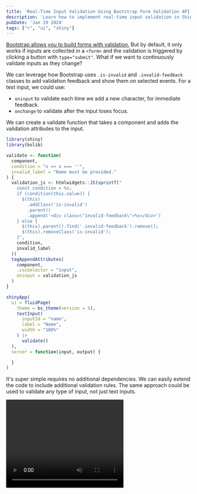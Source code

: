 ```yaml
---
title: 'Real-Time Input Validation Using Bootstrap Form Validation API'
description: 'Learn how to implement real-time input validation in Shiny apps using Bootstrap Form Validation API for immediate feedback.'
pubDate: 'Jan 29 2024'
tags: ["r", "ui", "shiny"]
---
```


[Bootstrap allows you to build forms with validation.](https://www.notion.so/Instantaneous-Input-Validation-By-Reusing-Bootstrap-Form-Validation-79a88401c6234583beed97e12c75fcc5?pvs=21) But by default, it only works if inputs are collected in a `<form>` and the validation is triggered by clicking a button with `type="submit"`. What if we want to continuously validate inputs as they change?

We can leverage how Bootstrap uses `.is-invalid`  and `.invalid-feedback` classes to add validation feedback and show them on selected events.
For a text input, we could use:
- `oninput` to validate each time we add a new character, for immediate feedback.
- `onchange` to validate after the input loses focus.

We can create a validate function that takes a component and adds the validation attributes to the input.

```r
library(shiny)
library(bslib)

validate <- function(
  component,
  condition = "x => x === ''",
  invalid_label = "Name must be provided."
) {
  validation_js <- htmlwidgets::JS(sprintf("
    const condition = %s;
    if (condition(this.value)) {
      $(this)
        .addClass('is-invalid')
        .parent()
        .append('<div class=\"invalid-feedback\">%s</div>')
    } else {
      $(this).parent().find('.invalid-feedback').remove();
      $(this).removeClass('is-invalid');
    }",
    condition,
    invalid_label
  ))
  tagAppendAttributes(
    component,
    .cssSelector = "input",
    oninput = validation_js
  )
}

shinyApp(
  ui = fluidPage(
    theme = bs_theme(version = 5),
    textInput(
      inputId = "name",
      label = "Name",
      width = "100%"
    ) |>
      validate()
  ),
  server = function(input, output) {

  }
)
```

It's super simple requires no additional dependencies.
We can easily extend the code to include additional validation rules.
The same approach could be used to validate any type of input, not just text inputs.

<video src="/blog/simple-input-validation-with-bootstrap-form-validation-api/video.mp4" width="320" height="240" controls></video>
